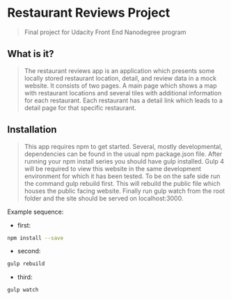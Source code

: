 # Restaurant Reviews Project
> Final project for Udacity Front End Nanodegree program

## What is it?
> The restaurant reviews app is an application which presents some locally stored restaurant location, detail, and review data in a mock website. It consists of two pages. A main page which shows a map with restaurant locations and several tiles with additional information for each restaurant. Each restaurant has a detail link which leads to a detail page for that specific restaurant.

## Installation
> This app requires npm to get started. Several, mostly developmental, dependencies can be found in the usual npm package.json file. After running your npm install series you should have gulp installed. Gulp 4 will be required to view this website in the same development environment for which it has been tested. To be on the safe side run the command gulp rebuild first. This will rebuild the public file which houses the public facing website. Finally run gulp watch from the root folder and the site should be served on localhost:3000.

Example sequence:

* first:
```sh
npm install --save
```

* second:
```sh
gulp rebuild
```

* third:
```sh
gulp watch
```
